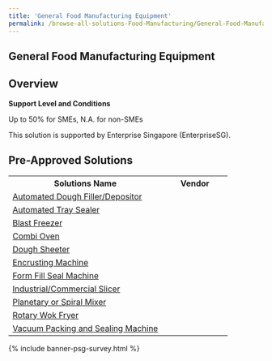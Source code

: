 ```yaml
---
title: 'General Food Manufacturing Equipment'
permalink: /browse-all-solutions-Food-Manufacturing/General-Food-Manufacturing-Equipment
---
```


## General Food Manufacturing Equipment
## Overview

**Support Level and Conditions**

Up to 50% for SMEs, N.A. for non-SMEs

This solution is supported by Enterprise Singapore (EnterpriseSG).

## Pre-Approved Solutions

<table>
<tr>
<th style='width: auto;'><b>Solutions Name</b></th>
<th style='width: 30%;'><b>Vendor</b></th>
</tr>
<tr>
<td><a href='/productivity-solutions-grant/solutionrepo/eqt-Automtd-Dough-FllrDpostor-Food-Mnufcturng' target='_blank'>Automated Dough Filler/Depositor</a><br></td>
<td></td>
</tr>
<tr>
<td><a href='/productivity-solutions-grant/solutionrepo/eqt-Automtd-Try-Slr-Food-Mnufcturng' target='_blank'>Automated Tray Sealer</a><br></td>
<td></td>
</tr>
<tr>
<td><a href='/productivity-solutions-grant/solutionrepo/eqt-Blst-Frzr-Food-Mnufcturng' target='_blank'>Blast Freezer</a><br></td>
<td></td>
</tr>
<tr>
<td><a href='/productivity-solutions-grant/solutionrepo/eqt-Comb-Ovn-Food-Mnufcturng' target='_blank'>Combi Oven</a><br></td>
<td></td>
</tr>
<tr>
<td><a href='/productivity-solutions-grant/solutionrepo/eqt-Dough-Shtr-Food-Mnufcturng' target='_blank'>Dough Sheeter</a><br></td>
<td></td>
</tr>
<tr>
<td><a href='/productivity-solutions-grant/solutionrepo/eqt-Encrustng-Mchn-Food-Mnufcturng' target='_blank'>Encrusting Machine</a><br></td>
<td></td>
</tr>
<tr>
<td><a href='/productivity-solutions-grant/solutionrepo/eqt-Form-Fll-Sl-Mchn-Food-Mnufcturng' target='_blank'>Form Fill Seal Machine</a><br></td>
<td></td>
</tr>
<tr>
<td><a href='/productivity-solutions-grant/solutionrepo/eqt-IndustrlCommrcl-Slcr-Food-Mnufcturng' target='_blank'>Industrial/Commercial Slicer</a><br></td>
<td></td>
</tr>
<tr>
<td><a href='/productivity-solutions-grant/solutionrepo/eqt-Plntry-or-Sprl-Mxr-Food-Mnufcturng' target='_blank'>Planetary or Spiral Mixer</a><br></td>
<td></td>
</tr>
<tr>
<td><a href='/productivity-solutions-grant/solutionrepo/eqt-Rotry-Wok-Fryr-Food-Mnufcturng' target='_blank'>Rotary Wok Fryer</a><br></td>
<td></td>
</tr>
<tr>
<td><a href='/productivity-solutions-grant/solutionrepo/eqt-Vcuum-Pckng-nd-Slng-Mchn-Food-Mnufcturng' target='_blank'>Vacuum Packing and Sealing Machine</a><br></td>
<td></td>
</tr>
</table>

{% include banner-psg-survey.html %}
